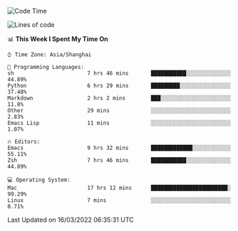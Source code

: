 <!--START_SECTION:waka-->
![Code Time](http://img.shields.io/badge/Code%20Time-659%20hrs%2042%20mins-blue)

![Lines of code](https://img.shields.io/badge/From%20Hello%20World%20I%27ve%20Written-22%20Thousand%20lines%20of%20code-blue)

📊 **This Week I Spent My Time On** 

```text
⌚︎ Time Zone: Asia/Shanghai

💬 Programming Languages: 
sh                       7 hrs 46 mins       ███████████░░░░░░░░░░░░░░   44.89% 
Python                   6 hrs 29 mins       █████████░░░░░░░░░░░░░░░░   37.48% 
Markdown                 2 hrs 2 mins        ███░░░░░░░░░░░░░░░░░░░░░░   11.8% 
Other                    29 mins             ░░░░░░░░░░░░░░░░░░░░░░░░░   2.83% 
Emacs Lisp               11 mins             ░░░░░░░░░░░░░░░░░░░░░░░░░   1.07%

🔥 Editors: 
Emacs                    9 hrs 32 mins       █████████████░░░░░░░░░░░░   55.11% 
Zsh                      7 hrs 46 mins       ███████████░░░░░░░░░░░░░░   44.89%

💻 Operating System: 
Mac                      17 hrs 12 mins      ████████████████████████░   99.29% 
Linux                    7 mins              ░░░░░░░░░░░░░░░░░░░░░░░░░   0.71%

```


 Last Updated on 16/03/2022 06:35:31 UTC
<!--END_SECTION:waka-->
